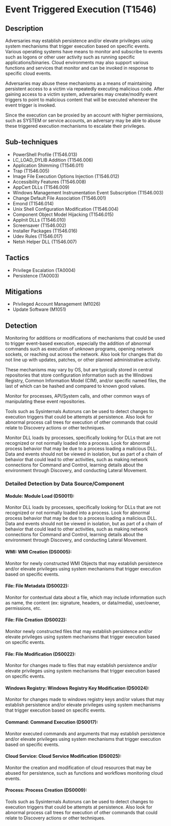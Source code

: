 # Event Triggered Execution (T1546)

## Description
Adversaries may establish persistence and/or elevate privileges using system mechanisms that trigger execution based on specific events. Various operating systems have means to monitor and subscribe to events such as logons or other user activity such as running specific applications/binaries. Cloud environments may also support various functions and services that monitor and can be invoked in response to specific cloud events.

Adversaries may abuse these mechanisms as a means of maintaining persistent access to a victim via repeatedly executing malicious code. After gaining access to a victim system, adversaries may create/modify event triggers to point to malicious content that will be executed whenever the event trigger is invoked.

Since the execution can be proxied by an account with higher permissions, such as SYSTEM or service accounts, an adversary may be able to abuse these triggered execution mechanisms to escalate their privileges. 

## Sub-techniques
- PowerShell Profile (T1546.013)
- LC_LOAD_DYLIB Addition (T1546.006)
- Application Shimming (T1546.011)
- Trap (T1546.005)
- Image File Execution Options Injection (T1546.012)
- Accessibility Features (T1546.008)
- AppCert DLLs (T1546.009)
- Windows Management Instrumentation Event Subscription (T1546.003)
- Change Default File Association (T1546.001)
- Emond (T1546.014)
- Unix Shell Configuration Modification (T1546.004)
- Component Object Model Hijacking (T1546.015)
- AppInit DLLs (T1546.010)
- Screensaver (T1546.002)
- Installer Packages (T1546.016)
- Udev Rules (T1546.017)
- Netsh Helper DLL (T1546.007)

## Tactics
- Privilege Escalation (TA0004)
- Persistence (TA0003)

## Mitigations
- Privileged Account Management (M1026)
- Update Software (M1051)

## Detection
Monitoring for additions or modifications of mechanisms that could be used to trigger event-based execution, especially the addition of abnormal commands such as execution of unknown programs, opening network sockets, or reaching out across the network. Also look for changes that do not line up with updates, patches, or other planned administrative activity. 

These mechanisms may vary by OS, but are typically stored in central repositories that store configuration information such as the Windows Registry, Common Information Model (CIM), and/or specific named files, the last of which can be hashed and compared to known good values. 

Monitor for processes, API/System calls, and other common ways of manipulating these event repositories. 

Tools such as Sysinternals Autoruns can be used to detect changes to execution triggers that could be attempts at persistence. Also look for abnormal process call trees for execution of other commands that could relate to Discovery actions or other techniques.  

Monitor DLL loads by processes, specifically looking for DLLs that are not recognized or not normally loaded into a process. Look for abnormal process behavior that may be due to a process loading a malicious DLL. Data and events should not be viewed in isolation, but as part of a chain of behavior that could lead to other activities, such as making network connections for Command and Control, learning details about the environment through Discovery, and conducting Lateral Movement. 

### Detailed Detection by Data Source/Component
#### Module: Module Load (DS0011): 
Monitor DLL loads by processes, specifically looking for DLLs that are not recognized or not normally loaded into a process. Look for abnormal process behavior that may be due to a process loading a malicious DLL. Data and events should not be viewed in isolation, but as part of a chain of behavior that could lead to other activities, such as making network connections for Command and Control, learning details about the environment through Discovery, and conducting Lateral Movement.

#### WMI: WMI Creation (DS0005): 
Monitor for newly constructed WMI Objects that may establish persistence and/or elevate privileges using system mechanisms that trigger execution based on specific events.

#### File: File Metadata (DS0022): 
Monitor for contextual data about a file, which may include information such as name, the content (ex: signature, headers, or data/media), user/owner, permissions, etc.

#### File: File Creation (DS0022): 
Monitor newly constructed files that may establish persistence and/or elevate privileges using system mechanisms that trigger execution based on specific events.

#### File: File Modification (DS0022): 
Monitor for changes made to files that may establish persistence and/or elevate privileges using system mechanisms that trigger execution based on specific events.

#### Windows Registry: Windows Registry Key Modification (DS0024): 
Monitor for changes made to windows registry keys and/or values that may establish persistence and/or elevate privileges using system mechanisms that trigger execution based on specific events.

#### Command: Command Execution (DS0017): 
Monitor executed commands and arguments that may establish persistence and/or elevate privileges using system mechanisms that trigger execution based on specific events.

#### Cloud Service: Cloud Service Modification (DS0025): 
Monitor the creation and modification of cloud resources that may be abused for persistence, such as functions and workflows monitoring cloud events.

#### Process: Process Creation (DS0009): 
Tools such as Sysinternals Autoruns can be used to detect changes to execution triggers that could be attempts at persistence. Also look for abnormal process call trees for execution of other commands that could relate to Discovery actions or other techniques.

